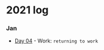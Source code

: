 # 2021 log

### Jan
- [Day 04](https://github.com/kvnol/dailylog/blob/master/2020/log/04-01-2021.md) - Work: `returning to work`
